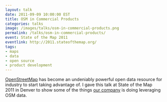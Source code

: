 ```yaml
---
layout: talk
date: 2011-09-09 10:00:00 EST
title: OSM in Commercial Products
categories: talks
image: /images/talks/osm-in-commercial-products.png
permalink: /talks/osm-in-commercial-products/
event: State of the Map 2011
eventlink: http://2011.stateofthemap.org/
tags:
- maps
- data
- open source
- product development
---
```


[OpenStreetMap](http://openstreetmap.org/) has become an undeniably powerful open data resource for industry to start taking advantage of. I gave this talk at State of the Map 2011 in Denver to show some of the things [our company](http://spatialnetworks.com/) is doing leveraging OSM data.

<script async class="speakerdeck-embed" data-id="4efcd13156cca3004900c7cd" data-ratio="1.3333333333333333" src="//speakerdeck.com/assets/embed.js"></script>